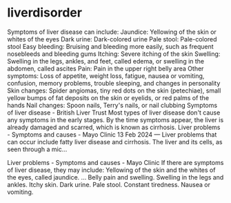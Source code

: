 # liverdisorder
Symptoms of liver disease can include: 
Jaundice: Yellowing of the skin or whites of the eyes 
Dark urine: Dark-colored urine 
Pale stool: Pale-colored stool 
Easy bleeding: Bruising and bleeding more easily, such as frequent nosebleeds and bleeding gums 
Itching: Severe itching of the skin 
Swelling: Swelling in the legs, ankles, and feet, called edema, or swelling in the abdomen, called ascites 
Pain: Pain in the upper right belly area 
Other symptoms: Loss of appetite, weight loss, fatigue, nausea or vomiting, confusion, memory problems, trouble sleeping, and changes in personality 
Skin changes: Spider angiomas, tiny red dots on the skin (petechiae), small yellow bumps of fat deposits on the skin or eyelids, or red palms of the hands 
Nail changes: Spoon nails, Terry's nails, or nail clubbing 
Symptoms of liver disease - British Liver Trust
Most types of liver disease don't cause any symptoms in the early stages. By the time symptoms appear, the liver is already damaged and scarred, which is known as cirrhosis. 
Liver problems - Symptoms and causes - Mayo Clinic
13 Feb 2024 — Liver problems that can occur include fatty liver disease and cirrhosis. The liver and its cells, as seen through a mic...

Liver problems - Symptoms and causes - Mayo Clinic
If there are symptoms of liver disease, they may include:
Yellowing of the skin and the whites of the eyes, called jaundice. ...
Belly pain and swelling.
Swelling in the legs and ankles.
Itchy skin.
Dark urine.
Pale stool.
Constant tiredness.
Nausea or vomiting.
